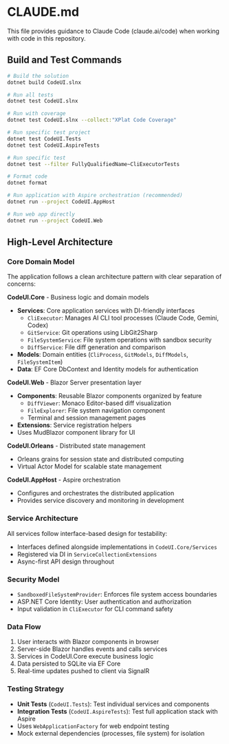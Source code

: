 # CLAUDE.md

This file provides guidance to Claude Code (claude.ai/code) when working with code in this repository.

## Build and Test Commands

```bash
# Build the solution
dotnet build CodeUI.slnx

# Run all tests  
dotnet test CodeUI.slnx

# Run with coverage
dotnet test CodeUI.slnx --collect:"XPlat Code Coverage"

# Run specific test project
dotnet test CodeUI.Tests
dotnet test CodeUI.AspireTests

# Run specific test
dotnet test --filter FullyQualifiedName~CliExecutorTests

# Format code
dotnet format

# Run application with Aspire orchestration (recommended)
dotnet run --project CodeUI.AppHost

# Run web app directly
dotnet run --project CodeUI.Web
```

## High-Level Architecture

### Core Domain Model
The application follows a clean architecture pattern with clear separation of concerns:

**CodeUI.Core** - Business logic and domain models
- **Services**: Core application services with DI-friendly interfaces
  - `CliExecutor`: Manages AI CLI tool processes (Claude Code, Gemini, Codex)
  - `GitService`: Git operations using LibGit2Sharp
  - `FileSystemService`: File system operations with sandbox security
  - `DiffService`: File diff generation and comparison
- **Models**: Domain entities (`CliProcess`, `GitModels`, `DiffModels`, `FileSystemItem`)
- **Data**: EF Core DbContext and Identity models for authentication

**CodeUI.Web** - Blazor Server presentation layer
- **Components**: Reusable Blazor components organized by feature
  - `DiffViewer`: Monaco Editor-based diff visualization
  - `FileExplorer`: File system navigation component
  - Terminal and session management pages
- **Extensions**: Service registration helpers
- Uses MudBlazor component library for UI

**CodeUI.Orleans** - Distributed state management
- Orleans grains for session state and distributed computing
- Virtual Actor Model for scalable state management

**CodeUI.AppHost** - Aspire orchestration
- Configures and orchestrates the distributed application
- Provides service discovery and monitoring in development

### Service Architecture
All services follow interface-based design for testability:
- Interfaces defined alongside implementations in `CodeUI.Core/Services`
- Registered via DI in `ServiceCollectionExtensions`
- Async-first API design throughout

### Security Model
- `SandboxedFileSystemProvider`: Enforces file system access boundaries
- ASP.NET Core Identity: User authentication and authorization
- Input validation in `CliExecutor` for CLI command safety

### Data Flow
1. User interacts with Blazor components in browser
2. Server-side Blazor handles events and calls services
3. Services in CodeUI.Core execute business logic
4. Data persisted to SQLite via EF Core
5. Real-time updates pushed to client via SignalR

### Testing Strategy
- **Unit Tests** (`CodeUI.Tests`): Test individual services and components
- **Integration Tests** (`CodeUI.AspireTests`): Test full application stack with Aspire
- Uses `WebApplicationFactory` for web endpoint testing
- Mock external dependencies (processes, file system) for isolation